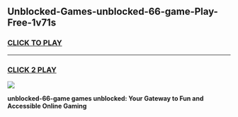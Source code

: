 
## Unblocked-Games-unblocked-66-game-Play-Free-1v71s
<h3>
<a href="https://premium76.site?title=unblocked-66-game&ref=10A">CLICK TO PLAY</a></h3>
<hr>

<h3>
<a href="https://premium76.site?title=unblocked-66-game&ref=10A">CLICK 2 PLAY</a>
  
</h3>

<a href="https://premium76.site?title=unblocked-66-game&ref=10A"><img src="https://clearcache.store/games.png"></a>


**unblocked-66-game games unblocked: Your Gateway to Fun and Accessible Online Gaming**
